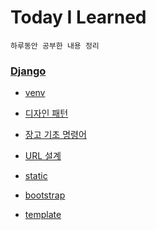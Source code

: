 # Today I Learned
```
하루동안 공부한 내용 정리
```

### [Django](https://github.com/JunhyeongChoi/TIL/tree/main/Django) 

* [venv](https://github.com/JunhyeongChoi/TIL/blob/main/Django/venv.md)

* [디자인 패턴](https://github.com/JunhyeongChoi/TIL/blob/main/Django/%EB%94%94%EC%9E%90%EC%9D%B8%20%ED%8C%A8%ED%84%B4.md)

* [장고 기초 명령어](https://github.com/JunhyeongChoi/TIL/blob/main/Django/%EC%9E%A5%EA%B3%A0%20%EA%B8%B0%EC%B4%88%20%EB%AA%85%EB%A0%B9%EC%96%B4.md)

* [URL 설계](https://github.com/JunhyeongChoi/TIL/blob/main/Django/URL%20%EC%84%A4%EA%B3%84.md)

* [static](https://github.com/JunhyeongChoi/TIL/blob/main/Django/static.md)

* [bootstrap](https://github.com/JunhyeongChoi/TIL/blob/main/Django/bootstrap.md)

* [template](https://github.com/JunhyeongChoi/TIL/blob/main/Django/template.md)
